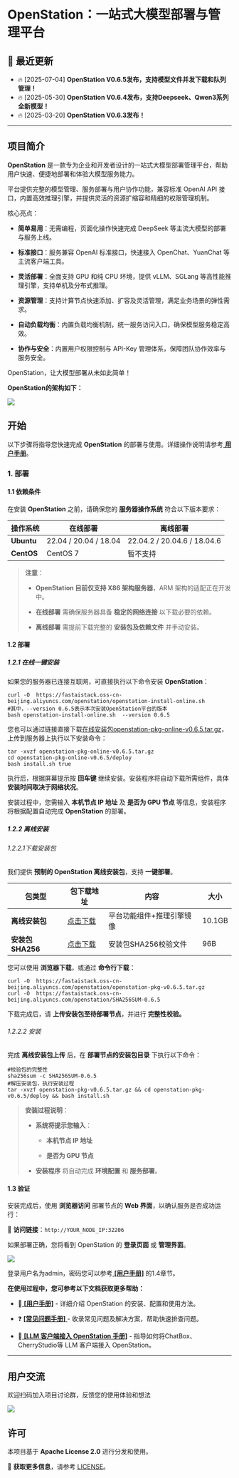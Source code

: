 # **OpenStation：一站式大模型部署与管理平台**

## :tada: 最近更新

* :fire: \[2025-07-04] **OpenStation V0.6.5发布，支持模型文件并发下载和队列管理！**
* :fire: \[2025-05-30] **OpenStation V0.6.4发布，支持Deepseek、Qwen3系列全新模型！**
* :fire: \[2025-03-20] **OpenStation V0.6.3发布！**

***

## 项目简介

**OpenStation** 是一款专为企业和开发者设计的一站式大模型部署管理平台，帮助用户快速、便捷地部署和体验大模型服务能力。

平台提供完整的模型管理、服务部署与用户协作功能，兼容标准 OpenAI API 接口，内置高效推理引擎，并提供灵活的资源扩缩容和精细的权限管理机制。

核心亮点：

* **简单易用**：无需编程，页面化操作快速完成 DeepSeek 等主流大模型的部署与服务上线。

* **标准接口**：服务兼容 OpenAI 标准接口，快速接入 OpenChat、YuanChat 等主流客户端工具。

* **灵活部署**：全面支持 GPU 和纯 CPU 环境，提供 vLLM、SGLang 等高性能推理引擎，支持单机及分布式推理。

* **资源管理**：支持计算节点快速添加、扩容及灵活管理，满足业务场景的弹性需求。

* **自动负载均衡**：内置负载均衡机制，统一服务访问入口，确保模型服务稳定高效。

* **协作与安全**：内置用户权限控制与 API-Key 管理体系，保障团队协作效率与服务安全。

OpenStation，让大模型部署从未如此简单！

**OpenStation的架构如下：**

![](./docs/images/readme/image-1.png)


## 开始

以下步骤将指导您快速完成 **OpenStation** 的部署与使用。详细操作说明请参考[ **用户手册**](./docs/OpenStation用户手册.md)。

### 1. 部署

#### 1.1 依赖条件

在安装 **OpenStation** 之前，请确保您的 **服务器操作系统** 符合以下版本要求：

| **操作系统**   | **在线部署**              | **离线部署**                    |
| ---------- | --------------------- | --------------------------- |
| **Ubuntu** | 22.04 / 20.04 / 18.04 | 22.04.2 / 20.04.6 / 18.04.6 |
| **CentOS** | CentOS 7              | 暂不支持                        |

> **注意**：
>
> * **OpenStation 目前仅支持 X86 架构服务器**，ARM 架构的适配正在开发中。
>
> * **在线部署** 需确保服务器具备 **稳定的网络连接** 以下载必要的依赖。
>
> * **离线部署** 需提前下载完整的 **安装包及依赖文件** 并手动安装。

#### 1.2 部署

##### 1.2.1 在线一键安装

如果您的服务器已连接互联网，可直接执行以下命令安装 **OpenStation**：

```shell
curl -O  https://fastaistack.oss-cn-beijing.aliyuncs.com/openstation/openstation-install-online.sh
#其中，--version 0.6.5表示本次安装OpenStation平台的版本
bash openstation-install-online.sh  --version 0.6.5
```
您也可以通过链接直接下载[在线安装包openstation-pkg-online-v0.6.5.tar.gz](https://fastaistack.oss-cn-beijing.aliyuncs.com/openstation/openstation-pkg-online-v0.6.5.tar.gz)，上传到服务器上执行以下安装命令：
```shell
tar -xvzf openstation-pkg-online-v0.6.5.tar.gz
cd openstation-pkg-online-v0.6.5/deploy
bash install.sh true
```

执行后，根据屏幕提示按 **回车键** 继续安装。安装程序将自动下载所需组件，具体 **安装时间取决于网络状况**。

安装过程中，您需输入 **本机节点 IP 地址** 及 **是否为 GPU 节点** 等信息，安装程序将根据配置自动完成 **OpenStation** 的部署。

##### 1.2.2 离线安装

###### 1.2.2.1下载安装包

我们提供 **预制的 OpenStation 离线安装包**，支持 **一键部署**。

| **包类型**       | **包下载地址**                                                                                       | **内容**        | **大小** |
| ------------- | ----------------------------------------------------------------------------------------------- | ------------- | ------ |
| **离线安装包**     | [点击下载](https://fastaistack.oss-cn-beijing.aliyuncs.com/openstation/openstation-pkg-v0.6.5.tar.gz) | 平台功能组件+推理引擎镜像 | 10.1GB |
| **安装包SHA256** | [点击下载](https://fastaistack.oss-cn-beijing.aliyuncs.com/openstation/SHA256SUM-0.6.5)                     | 安装包SHA256校验文件 | 96B    |

您可以使用 **浏览器下载**，或通过 **命令行下载**：

```shell
curl -O  https://fastaistack.oss-cn-beijing.aliyuncs.com/openstation/openstation-pkg-v0.6.5.tar.gz
curl -O  https://fastaistack.oss-cn-beijing.aliyuncs.com/openstation/SHA256SUM-0.6.5
```

下载完成后，请 **上传安装包至待部署节点**，并进行 **完整性校验。**

###### 1.2.2.2 安装

完成 **离线安装包上传** 后，在 **部署节点的安装包目录** 下执行以下命令：

```shell
#校验包的完整性
sha256sum -c SHA256SUM-0.6.5
#解压安装包，执行安装过程
tar -xvzf openstation-pkg-v0.6.5.tar.gz && cd openstation-pkg-v0.6.5/deploy && bash install.sh
```

> **安装过程说明**：
>
> * **系统将提示您输入**：&#x20;
>
>   * **本机节点 IP 地址**
>
>   * **是否为 GPU 节点**
>
> * **安装程序** 将自动完成 **环境配置** 和 **服务部署**。

#### 1.3 验证

安装完成后，使用 **浏览器访问** 部署节点的 **Web 界面**，以确认服务是否成功运行：

🔗 **访问链接**：`http://YOUR_NODE_IP:32206`

如果部署正确，您将看到 OpenStation 的 **登录页面** 或 **管理界面**。

![](./docs/images/readme/image.png)

登录用户名为admin，密码您可以参考[ **\[用户手册\]**](./docs/OpenStation用户手册.md) 的1.4章节。


**在使用过程中，您可参考以下文档获取更多帮助：**

* 📘[ **\[用户手册\]**](./docs/OpenStation用户手册.md) - 详细介绍 OpenStation 的安装、配置和使用方法。

* ❓  [**\[常见问题手册\]** ](./docs/OpenStation常见问题手册.md)- 收录常见问题及解决方案，帮助快速排查问题。

* 🔗[ **\[LLM 客户端接入 OpenStation 手册\]**](./docs/OpenStation对接CherryStudio、Chatbox配置指南.md) - 指导如何将ChatBox、CherryStudio等 LLM 客户端接入 OpenStation。

***
## 用户交流

欢迎扫码加入项目讨论群，反馈您的使用体验和想法

![](docs/images/readme/0526.png)
## 许可

本项目基于 **Apache License 2.0** 进行分发和使用。

📄 **获取更多信息**，请参考 [LICENSE](./LICENSE)。

